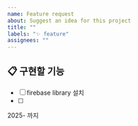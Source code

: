 ```yaml
---
name: Feature request
about: Suggest an idea for this project
title: ""
labels: "✨ feature"
assignees: ""
---
```


<!-- 필수 : 작업 모듈과 포지션은 Label로 선택해주세요
-->

## 📋 구현할 기능

<!-- 체크리스트로 구체적인 작업 내용을 적어주세요. 작업을 완료할 때마다 체크박스를 체크해주세요. -->

- [ ] firebase library 설치
- [ ]

<!-- 생각해야할 부분이 있다면 아래에 적어주세요 (선택사항)>
🧐 ** THINK: **

<!-- 참고자료 있다면 아래에 적어주세요 (선택사항)>
🔗 ** REF **
-

## 📅 작업 예상 완료일

<!-- 해당 이슈의 작업 완료일을 적어주세요
ex) 25-10-04(토) 자정까지
-->

2025- 까지
